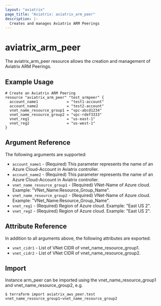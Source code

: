 ```yaml
---
layout: "aviatrix"
page_title: "Aviatrix: aviatrix_arm_peer"
description: |-
  Creates and manages Aviatrix ARM Peerings
---
```


# aviatrix_arm_peer

The aviatrix_arm_peer resource allows the creation and management of Aviatrix ARM Peerings.

## Example Usage

```hcl
# Create an Aviatrix ARM Peering
resource "aviatrix_arm_peer" "test_armpeer" {
  account_name1             = "test1-account"
  account_name2             = "test2-account"
  vnet_name_resource_group1 = "vpc-abcd1234"
  vnet_name_resource_group2 = "vpc-rdef3333"
  vnet_reg1                 = "us-east-1"
  vnet_reg2                 = "us-west-1"
}
```

## Argument Reference

The following arguments are supported:

* `account_name1` - (Required) This parameter represents the name of an Azure Cloud-Account in Aviatrix controller.
* `account_name2` - (Required) This parameter represents the name of an Azure Cloud-Account in Aviatrix controller.
* `vnet_name_resource_group1` - (Required) VNet-Name of Azure cloud. Example: "VNet_Name:Resource_Group_Name".
* `vnet_name_resource_group2` - (Required) VNet-Name of Azure cloud. Example: "VNet_Name:Resource_Group_Name".
* `vnet_reg1` - (Required) Region of Azure cloud. Example: "East US 2".
* `vnet_reg2` - (Required) Region of Azure cloud. Example: "East US 2".

## Attribute Reference

In addition to all arguments above, the following attributes are exported:

* `vnet_cidr1` - List of VNet CIDR of vnet_name_resource_group1.
* `vnet_cidr2` - List of VNet CIDR of vnet_name_resource_group2.

## Import

Instance arm_peer can be imported using the vnet_name_resource_group1 and vnet_name_resource_group2, e.g.

```
$ terraform import aviatrix_aws_peer.test vnet_name_resource_group1~vnet_name_resource_group2
```